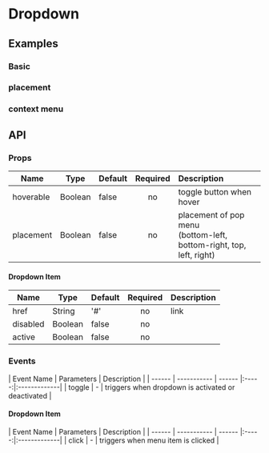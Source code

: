 # Dropdown

## Examples
### Basic
<code-pen hash='LJBKoK' :height='170'></code-pen>

### placement
<code-pen hash='yxqdmj'></code-pen>

### context menu


## API
### Props
| Name | Type | Default | Required | Description |
| ------ | ----------- | ------ |:-----:|:-------------|
| hoverable   | Boolean | false | no | toggle button when hover |
| placement   | Boolean | false | no | placement of pop menu<br/>(bottom-left, bottom-right, top, left, right) |

#### Dropdown Item
| Name | Type | Default | Required | Description |
| ------ | ----------- | ------ |:-----:|:-------------|
| href   | String | '#' | no | link |
| disabled   | Boolean | false | no | |
| active   | Boolean | false | no | |


### Events
| Event Name | Parameters | Description |
| ------ | ----------- | ------ |:-----:|:-------------|
| toggle   | - | triggers when dropdown is activated or deactivated |

#### Dropdown Item
| Event Name | Parameters | Description |
| ------ | ----------- | ------ |:-----:|:-------------|
| click   | - | triggers when menu item is clicked |
